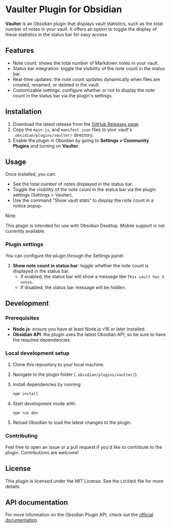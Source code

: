 # Vaulter Plugin for Obsidian

**Vaulter** is an Obsidian plugin that displays vault statistics, such as the total number of notes in your vault. It offers an option to toggle the display of these statistics in the status bar for easy access.

## Features

- Note count: shows the total number of Markdown notes in your vault.
- Status bar integration: toggle the visibility of the note count in the status bar.
- Real-time updates: the note count updates dynamically when files are created, renamed, or deleted in the vault.
- Customizable settings: configure whether or not to display the note count in the status bar via the plugin's settings.

## Installation

1. Download the latest release from the [GitHub Releases page](https://github.com/chitvs/vaulter/releases).
2. Copy the `main.js`, and `manifest.json` files to your vault's `.obsidian/plugins/vaulter/` directory.
3. Enable the plugin in Obsidian by going to **Settings > Community Plugins** and turning on **Vaulter**.

## Usage

Once installed, you can:

- See the total number of notes displayed in the status bar.
- Toggle the visibility of the note count in the status bar via the plugin settings (Settings > Vaulter).
- Use the command "Show vault stats" to display the note count in a notice popup.

> [!NOTE]
> This plugin is intended for use with Obsidian Desktop. Mobile support is not currently available.

### Plugin settings

You can configure the plugin through the Settings panel:

1. **Show note count in status bar**: toggle whether the note count is displayed in the status bar.
   - If enabled, the status bar will show a message like `This vault has X notes`.
   - If disabled, the status bar message will be hidden.

## Development

### Prerequisites

- **Node.js**: ensure you have at least Node.js v16 or later installed.
- **Obsidian API**: the plugin uses the latest Obsidian API, so be sure to have the required dependencies.

### Local development setup

1. Clone this repository to your local machine.
2. Navigate to the plugin folder (`.obsidian/plugins/vaulter/`).
3. Install dependencies by running:

   ```bash
   npm install
   ```

4. Start development mode with:

   ```bash
   npm run dev
   ```

5. Reload Obsidian to load the latest changes to the plugin.

### Contributing

Feel free to open an issue or a pull request if you'd like to contribute to the plugin. Contributions are welcome!

## License

This plugin is licensed under the MIT License. See the `LICENSE` file for more details.

## API documentation

For more information on the Obsidian Plugin API, check out the [official documentation](https://github.com/obsidianmd/obsidian-api).
